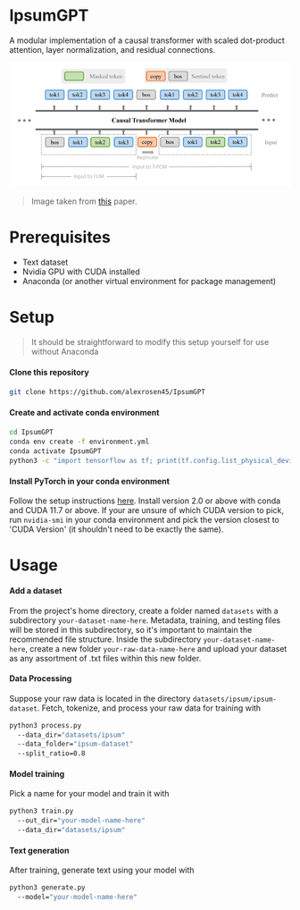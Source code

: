 # IpsumGPT
A modular implementation of a causal transformer with scaled dot-product attention, layer normalization, and residual connections.

![causal attention image](https://github.com/alexrosen45/IpsumGPT/blob/master/assets/causal-attention.png)

> Image taken from [this](https://arxiv.org/pdf/2210.13432.pdf) paper.

# Prerequisites
- Text dataset
- Nvidia GPU with CUDA installed
- Anaconda (or another virtual environment for package management)

# Setup
> It should be straightforward to modify this setup yourself for use without Anaconda

#### Clone this repository
```sh
git clone https://github.com/alexrosen45/IpsumGPT
```
#### Create and activate conda environment
```sh
cd IpsumGPT
conda env create -f environment.yml
conda activate IpsumGPT
python3 -c "import tensorflow as tf; print(tf.config.list_physical_devices('GPU'))"
```
#### Install PyTorch in your conda environment
Follow the setup instructions [here](https://pytorch.org/). Install version 2.0 or above with conda and CUDA 11.7 or above. If your are unsure of which CUDA version to pick, run `nvidia-smi` in your conda environment and pick the version closest to 'CUDA Version' (it shouldn't need to be exactly the same).

# Usage
#### Add a dataset
From the project's home directory, create a folder named `datasets` with a subdirectory `your-dataset-name-here`. Metadata, training, and testing files will be stored in this subdirectory, so it's important to maintain the recommended file structure. Inside the subdirectory `your-dataset-name-here`, create a new folder `your-raw-data-name-here` and upload your dataset as any assortment of .txt files within this new folder.

#### Data Processing
Suppose your raw data is located in the directory `datasets/ipsum/ipsum-dataset`. Fetch, tokenize, and process your raw data for training with
```sh
python3 process.py
  --data_dir="datasets/ipsum"
  --data_folder="ipsum-dataset"
  --split_ratio=0.8
```
#### Model training
Pick a name for your model and train it with
```sh
python3 train.py
  --out_dir="your-model-name-here"
  --data_dir="datasets/ipsum"
```
#### Text generation
After training, generate text using your model with
```sh
python3 generate.py
  --model="your-model-name-here"
```
